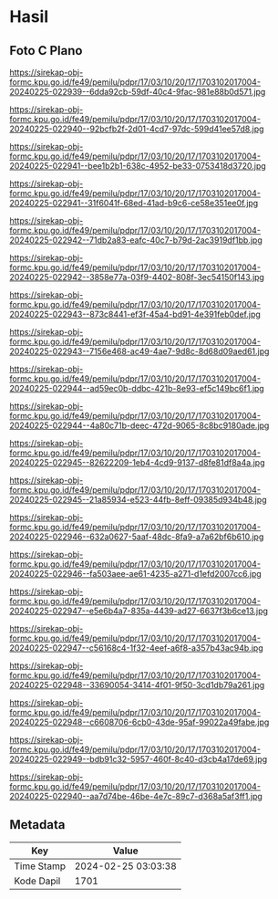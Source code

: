 # Hasil

## Foto C Plano

https://sirekap-obj-formc.kpu.go.id/fe49/pemilu/pdpr/17/03/10/20/17/1703102017004-20240225-022939--6dda92cb-59df-40c4-9fac-981e88b0d571.jpg

https://sirekap-obj-formc.kpu.go.id/fe49/pemilu/pdpr/17/03/10/20/17/1703102017004-20240225-022940--92bcfb2f-2d01-4cd7-97dc-599d41ee57d8.jpg

https://sirekap-obj-formc.kpu.go.id/fe49/pemilu/pdpr/17/03/10/20/17/1703102017004-20240225-022941--bee1b2b1-638c-4952-be33-0753418d3720.jpg

https://sirekap-obj-formc.kpu.go.id/fe49/pemilu/pdpr/17/03/10/20/17/1703102017004-20240225-022941--31f6041f-68ed-41ad-b9c6-ce58e351ee0f.jpg

https://sirekap-obj-formc.kpu.go.id/fe49/pemilu/pdpr/17/03/10/20/17/1703102017004-20240225-022942--71db2a83-eafc-40c7-b79d-2ac3919df1bb.jpg

https://sirekap-obj-formc.kpu.go.id/fe49/pemilu/pdpr/17/03/10/20/17/1703102017004-20240225-022942--3858e77a-03f9-4402-808f-3ec54150f143.jpg

https://sirekap-obj-formc.kpu.go.id/fe49/pemilu/pdpr/17/03/10/20/17/1703102017004-20240225-022943--873c8441-ef3f-45a4-bd91-4e391feb0def.jpg

https://sirekap-obj-formc.kpu.go.id/fe49/pemilu/pdpr/17/03/10/20/17/1703102017004-20240225-022943--7156e468-ac49-4ae7-9d8c-8d68d09aed61.jpg

https://sirekap-obj-formc.kpu.go.id/fe49/pemilu/pdpr/17/03/10/20/17/1703102017004-20240225-022944--ad59ec0b-ddbc-421b-8e93-ef5c149bc6f1.jpg

https://sirekap-obj-formc.kpu.go.id/fe49/pemilu/pdpr/17/03/10/20/17/1703102017004-20240225-022944--4a80c71b-deec-472d-9065-8c8bc9180ade.jpg

https://sirekap-obj-formc.kpu.go.id/fe49/pemilu/pdpr/17/03/10/20/17/1703102017004-20240225-022945--82622209-1eb4-4cd9-9137-d8fe81df8a4a.jpg

https://sirekap-obj-formc.kpu.go.id/fe49/pemilu/pdpr/17/03/10/20/17/1703102017004-20240225-022945--21a85934-e523-44fb-8eff-09385d934b48.jpg

https://sirekap-obj-formc.kpu.go.id/fe49/pemilu/pdpr/17/03/10/20/17/1703102017004-20240225-022946--632a0627-5aaf-48dc-8fa9-a7a62bf6b610.jpg

https://sirekap-obj-formc.kpu.go.id/fe49/pemilu/pdpr/17/03/10/20/17/1703102017004-20240225-022946--fa503aee-ae61-4235-a271-d1efd2007cc6.jpg

https://sirekap-obj-formc.kpu.go.id/fe49/pemilu/pdpr/17/03/10/20/17/1703102017004-20240225-022947--e5e6b4a7-835a-4439-ad27-6637f3b6ce13.jpg

https://sirekap-obj-formc.kpu.go.id/fe49/pemilu/pdpr/17/03/10/20/17/1703102017004-20240225-022947--c56168c4-1f32-4eef-a6f8-a357b43ac94b.jpg

https://sirekap-obj-formc.kpu.go.id/fe49/pemilu/pdpr/17/03/10/20/17/1703102017004-20240225-022948--33690054-3414-4f01-9f50-3cd1db79a261.jpg

https://sirekap-obj-formc.kpu.go.id/fe49/pemilu/pdpr/17/03/10/20/17/1703102017004-20240225-022948--c6608706-6cb0-43de-95af-99022a49fabe.jpg

https://sirekap-obj-formc.kpu.go.id/fe49/pemilu/pdpr/17/03/10/20/17/1703102017004-20240225-022949--bdb91c32-5957-460f-8c40-d3cb4a17de69.jpg

https://sirekap-obj-formc.kpu.go.id/fe49/pemilu/pdpr/17/03/10/20/17/1703102017004-20240225-022940--aa7d74be-46be-4e7c-89c7-d368a5af3ff1.jpg


## Metadata

| Key        | Value               |
| ---------- | ------------------- |
| Time Stamp | 2024-02-25 03:03:38 |
| Kode Dapil | 1701                |




